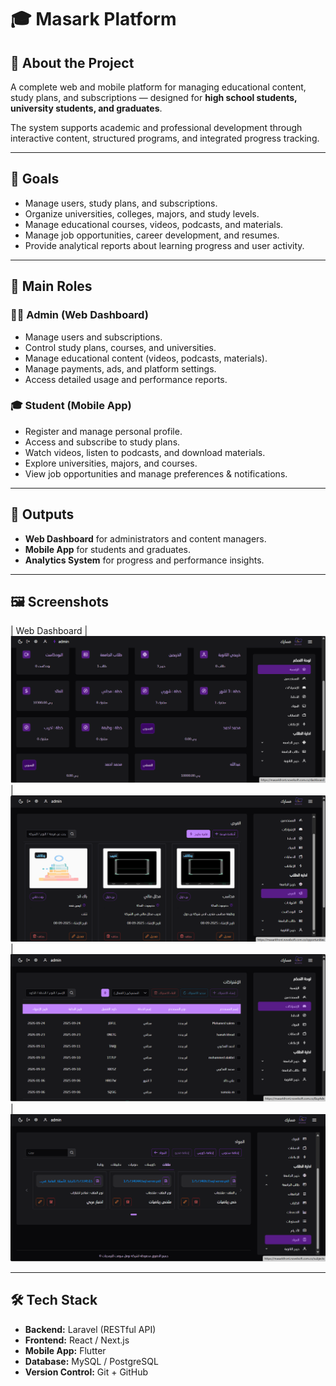 # 🎓 Masark Platform

## 🧩 About the Project
A complete web and mobile platform for managing educational content, study plans, and subscriptions — designed for **high school students, university students, and graduates**.

The system supports academic and professional development through interactive content, structured programs, and integrated progress tracking.

---

## 🎯 Goals
- Manage users, study plans, and subscriptions.
- Organize universities, colleges, majors, and study levels.
- Manage educational courses, videos, podcasts, and materials.
- Manage job opportunities, career development, and resumes.
- Provide analytical reports about learning progress and user activity.

---

## 👥 Main Roles

### 🧑‍💼 Admin (Web Dashboard)
- Manage users and subscriptions.
- Control study plans, courses, and universities.
- Manage educational content (videos, podcasts, materials).
- Manage payments, ads, and platform settings.
- Access detailed usage and performance reports.

### 🎓 Student (Mobile App)
- Register and manage personal profile.
- Access and subscribe to study plans.
- Watch videos, listen to podcasts, and download materials.
- Explore universities, majors, and courses.
- View job opportunities and manage preferences & notifications.

---

## 🚀 Outputs
- **Web Dashboard** for administrators and content managers.
- **Mobile App** for students and graduates.
- **Analytics System** for progress and performance insights.

---

## 🖼️ Screenshots
| Web Dashboard 
| ![Dashboard](images/dashboard-preview.png)
| ![Dashboard](images/opp.png)
| ![Dashboard](images/subscription.png)
| ![Dashboard](images/terms.png)

---

## 🛠️ Tech Stack
- **Backend:** Laravel (RESTful API)
- **Frontend:** React / Next.js
- **Mobile App:** Flutter
- **Database:** MySQL / PostgreSQL
- **Version Control:** Git + GitHub

